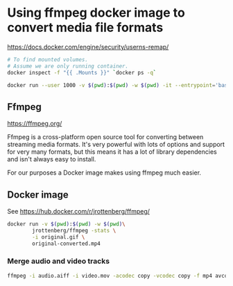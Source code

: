 # Using ffmpeg docker image to convert media file formats

<https://docs.docker.com/engine/security/userns-remap/>

```sh
# To find mounted volumes.
# Assume we are only running container.
docker inspect -f "{{ .Mounts }}" `docker ps -q`

docker run --user 1000 -v $(pwd):$(pwd) -w $(pwd) -it --entrypoint='bash' jrottenberg/ffmpeg
```

## Ffmpeg

<https://ffmpeg.org/>

Ffmpeg is a cross-platform open source tool for converting between streaming media formats.  It's very powerful with lots of options and support for very many formats, but this means it has a lot of library dependencies and isn't always easy to install.

For our purposes a Docker image makes using ffmpeg much easier.

## Docker image

See <https://hub.docker.com/r/jrottenberg/ffmpeg/>

```sh
docker run -v $(pwd):$(pwd) -w $(pwd)\
        jrottenberg/ffmpeg -stats \
        -i original.gif \
        original-converted.mp4
```

###  Merge audio and video tracks

```sh
ffmpeg -i audio.aiff -i video.mov -acodec copy -vcodec copy -f mp4 avcombined.mp4
```
